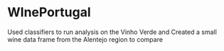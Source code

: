 # WInePortugal
Used classifiers to run analysis on the Vinho Verde and Created a small wine data frame from the Alentejo region to compare
